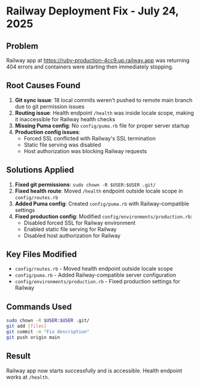# Railway Deployment Fix - July 24, 2025

## Problem
Railway app at https://ruby-production-4cc9.up.railway.app was returning 404 errors and containers were starting then immediately stopping.

## Root Causes Found
1. **Git sync issue**: 18 local commits weren't pushed to remote main branch due to git permission issues
2. **Routing issue**: Health endpoint `/health` was inside locale scope, making it inaccessible for Railway health checks
3. **Missing Puma config**: No `config/puma.rb` file for proper server startup
4. **Production config issues**: 
   - Forced SSL conflicted with Railway's SSL termination
   - Static file serving was disabled
   - Host authorization was blocking Railway requests

## Solutions Applied
1. **Fixed git permissions**: `sudo chown -R $USER:$USER .git/`
2. **Fixed health route**: Moved `/health` endpoint outside locale scope in `config/routes.rb`
3. **Added Puma config**: Created `config/puma.rb` with Railway-compatible settings
4. **Fixed production config**: Modified `config/environments/production.rb`:
   - Disabled forced SSL for Railway environment
   - Enabled static file serving for Railway
   - Disabled host authorization for Railway

## Key Files Modified
- `config/routes.rb` - Moved health endpoint outside locale scope
- `config/puma.rb` - Added Railway-compatible server configuration
- `config/environments/production.rb` - Fixed production settings for Railway

## Commands Used
```bash
sudo chown -R $USER:$USER .git/
git add [files]
git commit -m "Fix description"
git push origin main
```

## Result
Railway app now starts successfully and is accessible. Health endpoint works at `/health`.
